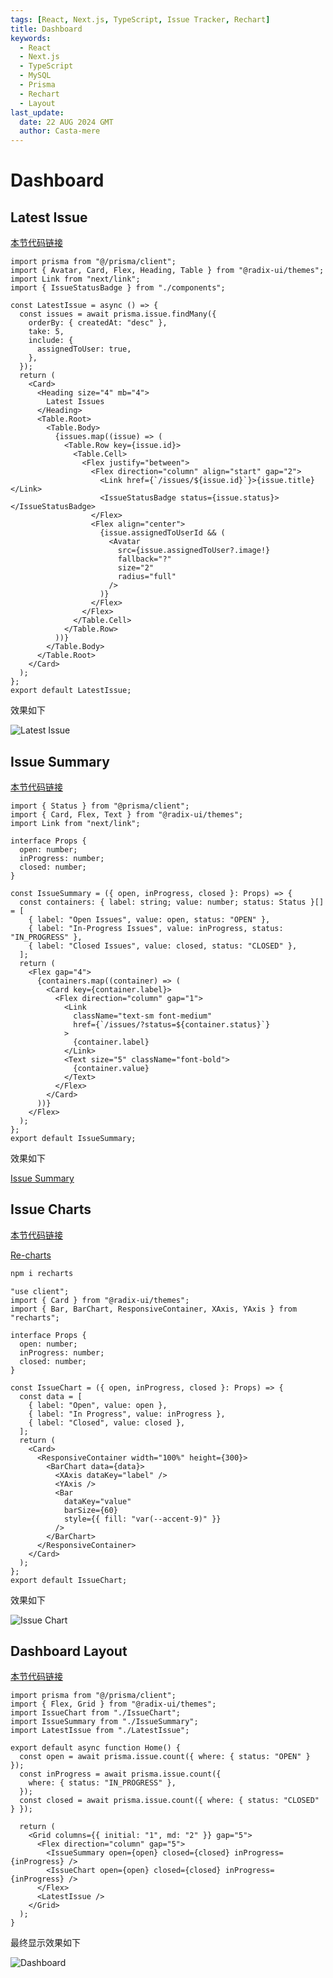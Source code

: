 ```yaml
---
tags: [React, Next.js, TypeScript, Issue Tracker, Rechart]
title: Dashboard
keywords:
  - React
  - Next.js
  - TypeScript
  - MySQL
  - Prisma
  - Rechart
  - Layout
last_update:
  date: 22 AUG 2024 GMT
  author: Casta-mere
---
```


# Dashboard

## Latest Issue

[本节代码链接](https://github.com/Casta-mere/Issue-Tracker/tree/fdb10ee495380039d671a4c359d61e21e97387a5)

```tsx title="/app/LatestIssue.tsx" showLineNumbers
import prisma from "@/prisma/client";
import { Avatar, Card, Flex, Heading, Table } from "@radix-ui/themes";
import Link from "next/link";
import { IssueStatusBadge } from "./components";

const LatestIssue = async () => {
  const issues = await prisma.issue.findMany({
    orderBy: { createdAt: "desc" },
    take: 5,
    include: {
      assignedToUser: true,
    },
  });
  return (
    <Card>
      <Heading size="4" mb="4">
        Latest Issues
      </Heading>
      <Table.Root>
        <Table.Body>
          {issues.map((issue) => (
            <Table.Row key={issue.id}>
              <Table.Cell>
                <Flex justify="between">
                  <Flex direction="column" align="start" gap="2">
                    <Link href={`/issues/${issue.id}`}>{issue.title}</Link>
                    <IssueStatusBadge status={issue.status}></IssueStatusBadge>
                  </Flex>
                  <Flex align="center">
                    {issue.assignedToUserId && (
                      <Avatar
                        src={issue.assignedToUser?.image!}
                        fallback="?"
                        size="2"
                        radius="full"
                      />
                    )}
                  </Flex>
                </Flex>
              </Table.Cell>
            </Table.Row>
          ))}
        </Table.Body>
      </Table.Root>
    </Card>
  );
};
export default LatestIssue;
```

效果如下

![Latest Issue](image/09-Dashboard/latestIssue.png)

## Issue Summary

[本节代码链接](https://github.com/Casta-mere/Issue-Tracker/tree/648026710c6e16379f90c2457dc68c4ffc5109e4)

```tsx title="/app/IssueSummary.tsx" showLineNumbers
import { Status } from "@prisma/client";
import { Card, Flex, Text } from "@radix-ui/themes";
import Link from "next/link";

interface Props {
  open: number;
  inProgress: number;
  closed: number;
}

const IssueSummary = ({ open, inProgress, closed }: Props) => {
  const containers: { label: string; value: number; status: Status }[] = [
    { label: "Open Issues", value: open, status: "OPEN" },
    { label: "In-Progress Issues", value: inProgress, status: "IN_PROGRESS" },
    { label: "Closed Issues", value: closed, status: "CLOSED" },
  ];
  return (
    <Flex gap="4">
      {containers.map((container) => (
        <Card key={container.label}>
          <Flex direction="column" gap="1">
            <Link
              className="text-sm font-medium"
              href={`/issues/?status=${container.status}`}
            >
              {container.label}
            </Link>
            <Text size="5" className="font-bold">
              {container.value}
            </Text>
          </Flex>
        </Card>
      ))}
    </Flex>
  );
};
export default IssueSummary;
```

效果如下

[Issue Summary](09-Dashboard.md)

## Issue Charts

[本节代码链接](https://github.com/Casta-mere/Issue-Tracker/tree/6c42d3df860387f6aea682e7c2110c1a25a8b742)

[Re-charts]

```bash
npm i recharts
```

[Re-charts]: https://recharts.org/zh-CN/

```tsx title="/app/IssueCharts" showLineNumbers
"use client";
import { Card } from "@radix-ui/themes";
import { Bar, BarChart, ResponsiveContainer, XAxis, YAxis } from "recharts";

interface Props {
  open: number;
  inProgress: number;
  closed: number;
}

const IssueChart = ({ open, inProgress, closed }: Props) => {
  const data = [
    { label: "Open", value: open },
    { label: "In Progress", value: inProgress },
    { label: "Closed", value: closed },
  ];
  return (
    <Card>
      <ResponsiveContainer width="100%" height={300}>
        <BarChart data={data}>
          <XAxis dataKey="label" />
          <YAxis />
          <Bar
            dataKey="value"
            barSize={60}
            style={{ fill: "var(--accent-9)" }}
          />
        </BarChart>
      </ResponsiveContainer>
    </Card>
  );
};
export default IssueChart;
```

效果如下

![Issue Chart](image/09-Dashboard/IssueChart.png)

## Dashboard Layout

[本节代码链接](https://github.com/Casta-mere/Issue-Tracker/tree/d22da3aaf40fa22e6afbe7f417dc6e86ca5ee8b4)

```tsx title="/app/page.tsx" showLineNumbers
import prisma from "@/prisma/client";
import { Flex, Grid } from "@radix-ui/themes";
import IssueChart from "./IssueChart";
import IssueSummary from "./IssueSummary";
import LatestIssue from "./LatestIssue";

export default async function Home() {
  const open = await prisma.issue.count({ where: { status: "OPEN" } });
  const inProgress = await prisma.issue.count({
    where: { status: "IN_PROGRESS" },
  });
  const closed = await prisma.issue.count({ where: { status: "CLOSED" } });

  return (
    <Grid columns={{ initial: "1", md: "2" }} gap="5">
      <Flex direction="column" gap="5">
        <IssueSummary open={open} closed={closed} inProgress={inProgress} />
        <IssueChart open={open} closed={closed} inProgress={inProgress} />
      </Flex>
      <LatestIssue />
    </Grid>
  );
}
```

最终显示效果如下

![Dashboard](image/09-Dashboard/dashboard.png)
